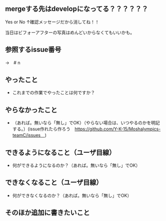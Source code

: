## mergeする先はdevelopになってる？？？？？？
Yes or No
↑確認メッセージだから消してね！！

当日はビフォーアフターの写真はめんどいからなくてもいいかも。


## 参照するissue番号
→　# n

## やったこと
* これまでの作業でやったことは何ですか？
  
## やらなかったこと
* （あれば。無いなら「無し」でOK）（やらない場合は、いつやるのかを明記する。）(issue作れたら作ろう　https://github.com/Y-K-15/Moshalympics-teamC/issues　)

## できるようになること（ユーザ目線）

* 何ができるようになるのか？（あれば。無いなら「無し」でOK）

## できなくなること（ユーザ目線）

* 何ができなくなるのか？（あれば。無いなら「無し」でOK）

## そのほか追加に書きたいこと

